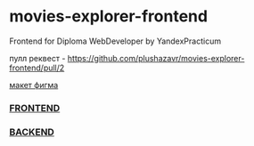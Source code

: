 # movies-explorer-frontend
Frontend for Diploma WebDeveloper by YandexPracticum

пулл реквест - https://github.com/plushazavr/movies-explorer-frontend/pull/2

[макет фигма](https://www.figma.com/file/K0ufhKax93qVsX6dwk5IE2/Diploma-(Copy)?node-id=932%3A2618)  

### [FRONTEND](https://diploma.kazantseva.nomoredomains.sbs)

### [BACKEND](https://api.diploma.kazantseva.nomoredomains.sbs)


